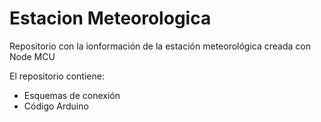 # Estacion Meteorologica

Repositorio con la ionformación de la estación meteorológica creada con Node MCU

El repositorio contiene:
- Esquemas de conexión
- Código Arduino
